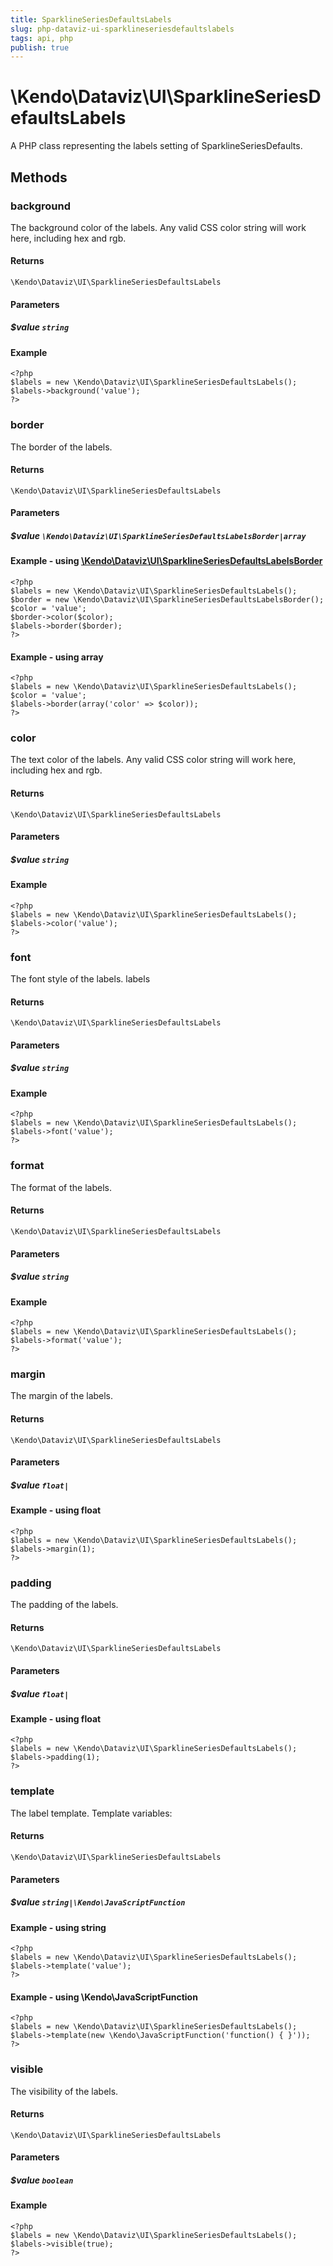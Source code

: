 ```yaml
---
title: SparklineSeriesDefaultsLabels
slug: php-dataviz-ui-sparklineseriesdefaultslabels
tags: api, php
publish: true
---
```


# \Kendo\Dataviz\UI\SparklineSeriesDefaultsLabels

A PHP class representing the labels setting of SparklineSeriesDefaults.


## Methods

### background
The background color of the labels. Any valid CSS color string will work here,
including hex and rgb.

#### Returns
`\Kendo\Dataviz\UI\SparklineSeriesDefaultsLabels`

#### Parameters

##### $value `string`



#### Example 
    <?php
    $labels = new \Kendo\Dataviz\UI\SparklineSeriesDefaultsLabels();
    $labels->background('value');
    ?>

### border

The border of the labels.

#### Returns
`\Kendo\Dataviz\UI\SparklineSeriesDefaultsLabels`

#### Parameters

##### $value `\Kendo\Dataviz\UI\SparklineSeriesDefaultsLabelsBorder|array`


#### Example - using [\Kendo\Dataviz\UI\SparklineSeriesDefaultsLabelsBorder](/kendo-ui/api/wrappers/php/Kendo/Dataviz/UI/SparklineSeriesDefaultsLabelsBorder)
    <?php
    $labels = new \Kendo\Dataviz\UI\SparklineSeriesDefaultsLabels();
    $border = new \Kendo\Dataviz\UI\SparklineSeriesDefaultsLabelsBorder();
    $color = 'value';
    $border->color($color);
    $labels->border($border);
    ?>

#### Example - using array

    <?php
    $labels = new \Kendo\Dataviz\UI\SparklineSeriesDefaultsLabels();
    $color = 'value';
    $labels->border(array('color' => $color));
    ?>

### color
The text color of the labels. Any valid CSS color string will work here, including hex
and rgb.

#### Returns
`\Kendo\Dataviz\UI\SparklineSeriesDefaultsLabels`

#### Parameters

##### $value `string`



#### Example 
    <?php
    $labels = new \Kendo\Dataviz\UI\SparklineSeriesDefaultsLabels();
    $labels->color('value');
    ?>

### font
The font style of the labels.
labels

#### Returns
`\Kendo\Dataviz\UI\SparklineSeriesDefaultsLabels`

#### Parameters

##### $value `string`



#### Example 
    <?php
    $labels = new \Kendo\Dataviz\UI\SparklineSeriesDefaultsLabels();
    $labels->font('value');
    ?>

### format
The format of the labels.

#### Returns
`\Kendo\Dataviz\UI\SparklineSeriesDefaultsLabels`

#### Parameters

##### $value `string`



#### Example 
    <?php
    $labels = new \Kendo\Dataviz\UI\SparklineSeriesDefaultsLabels();
    $labels->format('value');
    ?>

### margin
The margin of the labels.

#### Returns
`\Kendo\Dataviz\UI\SparklineSeriesDefaultsLabels`

#### Parameters

##### $value `float|`



#### Example  - using float
    <?php
    $labels = new \Kendo\Dataviz\UI\SparklineSeriesDefaultsLabels();
    $labels->margin(1);
    ?>

### padding
The padding of the labels.

#### Returns
`\Kendo\Dataviz\UI\SparklineSeriesDefaultsLabels`

#### Parameters

##### $value `float|`



#### Example  - using float
    <?php
    $labels = new \Kendo\Dataviz\UI\SparklineSeriesDefaultsLabels();
    $labels->padding(1);
    ?>

### template
The label template.
Template variables:

#### Returns
`\Kendo\Dataviz\UI\SparklineSeriesDefaultsLabels`

#### Parameters

##### $value `string|\Kendo\JavaScriptFunction`



#### Example  - using string
    <?php
    $labels = new \Kendo\Dataviz\UI\SparklineSeriesDefaultsLabels();
    $labels->template('value');
    ?>

#### Example  - using \Kendo\JavaScriptFunction
    <?php
    $labels = new \Kendo\Dataviz\UI\SparklineSeriesDefaultsLabels();
    $labels->template(new \Kendo\JavaScriptFunction('function() { }'));
    ?>

### visible
The visibility of the labels.

#### Returns
`\Kendo\Dataviz\UI\SparklineSeriesDefaultsLabels`

#### Parameters

##### $value `boolean`



#### Example 
    <?php
    $labels = new \Kendo\Dataviz\UI\SparklineSeriesDefaultsLabels();
    $labels->visible(true);
    ?>

